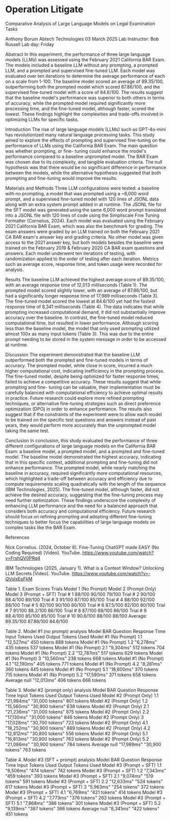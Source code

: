 # Operation Litigate



Comparative Analysis of Large Language Models on Legal Examination Tasks

Anthony Borum
Abtech Technologies
03 March 2025
Lab Instructor: Bob Russell
Lab day: Friday

Abstract
In this experiment, the performance of three large language models (LLMs) was assessed 
using the February 2021 California BAR Exam. The models included a baseline LLM without any 
prompting, a prompted LLM, and a prompted and supervised fine-tuned LLM. Each model was 
evaluated over ten iterations to determine the average performance of each on a scale from 1-100.
The baseline model scored an average of 89.35/100, outperforming both the prompted model which scored 
87.86/100, and the supervised fine-tuned model with a score of 84.6/100. The results suggest that the 
baseline model's performance was superior to both others in terms of accuracy, while the prompted model 
required significantly more processing time, and the fine-tuned model, although faster, scored the lowest. 
These findings highlight the complexities and trade-offs involved in optimizing LLMs for specific tasks.

Introduction
The rise of large language models (LLMs) such as GPT-4o-mini has revolutionized many natural language 
processing tasks. This study aimed to explore the effects of prompting and supervised fine-tuning on the 
performance of LLMs using the California BAR Exam. The main question was whether prompting, or fine-
tuning could enhance the model's performance compared to a baseline unprompted model. The BAR Exam 
was chosen due to its complexity, and tangible evaluation criteria. The null hypothesis was that there would be 
no significant difference in performance between the models, while the alternative hypothesis suggested that
both prompting and fine-tuning would improve the results.

Materials and Methods
Three LLM configurations were tested: a baseline with no prompting, a model that was prompted using a 
~6,000 word prompt, and a supervised fine-tuned model with 120 lines of JSONL data along with an extra 
system prompt added in at runtime. The JSONL file for the SFT model was generated using the same 6,000 
word prompt translated into a JSONL file with 120 lines of code using the Simpliscale Fine Tuning Formatter 
(Cornelius, 2024). Each model was evaluated using the February 2021 California BAR Exam, which was also 
the benchmark for grading. The exam answers were graded by an LLM trained on both the February 2021 CA
BAR exam's answer key and grading criteria. No other model was given access to the 2021 answer key, but 
both models besides the baseline were trained on the February 2019 & February 2020 CA BAR exam
questions and answers. Each model underwent ten iterations of testing, with randomization applied to the 
order of testing after each iteration. Metrics such as average score, response time, and token usage were 
recorded for analysis.

Results
The baseline LLM achieved the highest average score of 89.35/100, with an average response time of 12,013 
milliseconds (Table 1). The prompted model scored slightly lower, with an average of 87.86/100, but had a 
significantly longer response time of 17,989 milliseconds (Table 3). The fine-tuned model scored the lowest at 
84.6/100 yet had the fastest response time of 8,341 milliseconds (Table 4). The data indicates that while 
prompting increased computational demand, it did not substantially improve accuracy over the baseline. In 
contrast, the fine-tuned model reduced computational time, but resulted in lower performance. Although
scoring less than the baseline model, the model that only used prompting utilized almost 100x as many input 
tokens (Table 3). This was due to the entire prompt needing to be stored in the system message in order to be 
accessed at runtime.

Discussion
The experiment demonstrated that the baseline LLM outperformed both the prompted and fine-tuned models in 
terms of accuracy. The prompted model, while close in score, incurred a much higher computational cost, 
indicating inefficiency in the prompting process. The fine-tuned model, despite being optimized for faster 
response times, failed to achieve a competitive accuracy. These results suggest that while prompting and fine-
tuning can be valuable, their implementation must be carefully balanced with computational efficiency to 
achieve optimal results in practice. Future research could explore more refined prompting techniques, or 
alternative fine-tuning strategies such as direct preference optimization (DPO) in order to enhance 
performance. The results also suggest that if the constraints of the experiment were to allow each model to be 
trained on the specific test questions and answers instead of past years, they would perform more accurately 
than the unprompted model taking the same test.

Conclusion
In conclusion, this study evaluated the performance of three different configurations of large language models 
on the California BAR Exam: a baseline model, a prompted model, and a prompted and fine-tuned model. The 
baseline model demonstrated the highest accuracy, indicating that in this specific context, additional prompting 
and fine-tuning did not enhance performance. The prompted model, while nearly matching the baseline in 
accuracy, required significantly more computational resources, which highlighted a trade-off between accuracy 
and efficiency due to compute requirements scaling quadratically with the length of the sequence (IBM 
Technologies, 2025). The fine-tuned model, although faster, did not achieve the desired accuracy, suggesting 
that the fine-tuning process may need further optimization. These findings underscore the complexity of 
enhancing LLM performance and the need for a balanced approach that considers both accuracy and 
computational efficiency. Future research should focus on refining prompting and adopting different fine-tuning
techniques to better focus the capabilities of large language models on complex tasks like the BAR Exam.

References

Nick Cornelius. (2024, October 8). Fine-Tuning ChatGPT made EASY (No Coding Required) [Video]. YouTube. https://www.youtube.com/watch?v=FrshQV0PRq4

IBM Technologies (2025, January 1). What is a Context Window? Unlocking LLM Secrets [Video]. YouTube. https://www.youtube.com/watch?v=-QVoIxEpFkM

Table 1. Exam Scores
Trials	      Model 1 (No Prompt)	    Model 2 (Prompt Only)	    Model 3 (Prompt + SFT)
Trial # 1	          88/100	                 90/100	                   79/100
Trial # 2	          90/100	                 88.4/100	                 89/100
Trial # 3	          91/100	                 87/100	                   85/100
Trial # 4	          88/100	                 92/100	                   88/100
Trial # 5	          92/100	                 90/100	                   80/100
Trial # 6	          87.5/100	               82/100	                   80/100
Trial # 7	          91/100	                 88.2/100	                 86/100
Trial # 8	          87/100	                 88/100	                   86/100
Trial # 9	          88.4/100	               85/100	                   85/100
Trial # 10	        90.6/100	               88/100	                   88/100
Average:	          89.35/100	               87.86/100	               84.6/100


Table 2. Model #1 (no prompt) analysis
       Model	            BAR Question	   Response Time	   Input Tokens Used     Output Tokens Used
Model #1 (No Prompt)	       1.1	         "12,527ms"	        450 tokens	            888 tokens
Model #1 (No Prompt)	       1.2	         "6,278ms"	        435 tokens	            537 tokens
Model #1 (No Prompt)	       2.1	         "9,304ms"	        512 tokens	            704 tokens
Model #1 (No Prompt)	       2.2	         "12,787ms"         517 tokens	            629 tokens
Model #1 (No Prompt)	       3	           "10,560ms"	        238 tokens	            668 tokens
Model #1 (No Prompt)	       4.1	         "12,190ms"         405 tokens	            771 tokens
Model #1 (No Prompt)	       4.2	         "8,281ms"	        360 tokens	            445 tokens
Model #1 (No Prompt)	       5.1	         "18,600ms"	        370 tokens	            715 tokens
Model #1 (No Prompt)	       5.2	         "17,590ms"	        371 tokens	            658 tokens
Average	null	                             "12,013ms"	        406 tokens	            668 tokens


Table 3. Model #2 (prompt only) analysis
        Model	             BAR Question	    Response Time	   Input Tokens Used	    Output Tokens Used
Model #2 (Prompt Only)	      1.1	            "21,984ms"	    "31,000 tokens"	          801 tokens
Model #2 (Prompt Only)	      1.2     	      "15,560ms"	    "30,900 tokens"	          638 tokens
Model #2 (Prompt Only)	      2.1	            "21,236ms"	    "31,000 tokens"	          875 tokens
Model #2 (Prompt Only)	      2.2	            "17,130ms"	    "31,000 tokens"	          846 tokens
Model #2 (Prompt Only)	      3	              "17,028ms"	    "30,700 tokens"	          723 tokens
Model #2 (Prompt Only)	      4.1	            "18,252ms"	    "30,900 tokens"	          889 tokens
Model #2 (Prompt Only)	      4.2	            "12,812ms"	    "30,800 tokens"	          556 tokens
Model #2 (Prompt Only)	      5.1	            "16,813ms"	    "30,900 tokens"	          763 tokens
Model #2 (Prompt Only)	      5.2	            "21,086ms"	    "30,900 tokens"	          784 tokens
Average	                     null	            "17,989ms"	    "30,900 tokens"	          763 tokens


Table 4. Model #3 (SFT + prompt) analysis
          Model             BAR Question	  Response Time	   Input Tokens Used	    Output Tokens Used
Model #3 (Prompt + SFT)	      1.1	           "8,506ms"	        "474 tokens"	          742 tokens
Model #3 (Prompt + SFT)	      1.2	           "7,343ms"	        "459 tokens"	          393 tokens
Model #3 (Prompt + SFT)	      2.1	           "9,074ms"	        "519 tokens"	          591 tokens
Model #3 (Prompt + SFT)	      2.2	           "12,633ms"	        "524 tokens"	          617 tokens
Model #3 (Prompt + SFT)	       3	           "5,963ms"	        "254 tokens"	          372 tokens
Model #3 (Prompt + SFT)	      4.1	           "6,769ms"	        "421 tokens"	          414 tokens
Model #3 (Prompt + SFT)	      4.2	           "7,773ms"	        "376 tokens"	          263 tokens
Model #3 (Prompt + SFT)       5.1	           "7,868ms"	        "386 tokens"	          301 tokens
Model #3 (Prompt + SFT)	      5.2	           "9,139ms"	        "387 tokens"	          366 tokens
Average	                     null	           "8,341ms"	        "422 tokens"	          451 tokens
